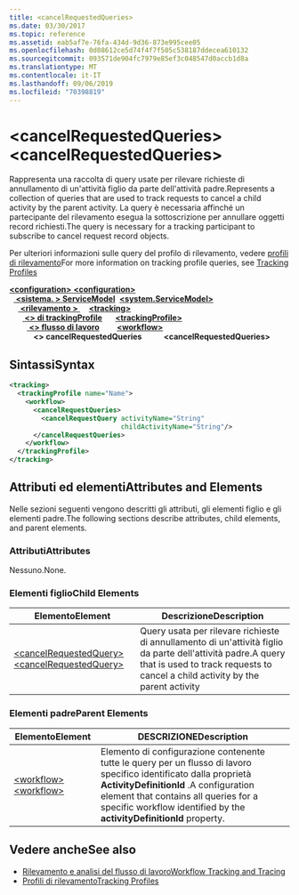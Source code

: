 ```yaml
---
title: <cancelRequestedQueries>
ms.date: 03/30/2017
ms.topic: reference
ms.assetid: eab5af7e-76fa-434d-9d36-873e995cee05
ms.openlocfilehash: 0d08612ce5d74f4f7f505c538187ddecea610132
ms.sourcegitcommit: 093571de904fc7979e85ef3c048547d0accb1d8a
ms.translationtype: MT
ms.contentlocale: it-IT
ms.lasthandoff: 09/06/2019
ms.locfileid: "70398819"
---
```

# <a name="cancelrequestedqueries"></a><span data-ttu-id="90cba-101">\<cancelRequestedQueries></span><span class="sxs-lookup"><span data-stu-id="90cba-101">\<cancelRequestedQueries></span></span>
<span data-ttu-id="90cba-102">Rappresenta una raccolta di query usate per rilevare richieste di annullamento di un'attività figlio da parte dell'attività padre.</span><span class="sxs-lookup"><span data-stu-id="90cba-102">Represents a collection of queries that are used to track requests to cancel a child activity by the parent activity.</span></span> <span data-ttu-id="90cba-103">La query è necessaria affinché un partecipante del rilevamento esegua la sottoscrizione per annullare oggetti record richiesti.</span><span class="sxs-lookup"><span data-stu-id="90cba-103">The query is necessary for a tracking participant to subscribe to cancel request record objects.</span></span>  
  
 <span data-ttu-id="90cba-104">Per ulteriori informazioni sulle query del profilo di rilevamento, vedere [profili di rilevamento](../../../windows-workflow-foundation/tracking-profiles.md)</span><span class="sxs-lookup"><span data-stu-id="90cba-104">For more information on tracking profile queries, see [Tracking Profiles](../../../windows-workflow-foundation/tracking-profiles.md)</span></span>  
  
<span data-ttu-id="90cba-105">[ **\<configuration>** ](../configuration-element.md)</span><span class="sxs-lookup"><span data-stu-id="90cba-105">[**\<configuration>**](../configuration-element.md)</span></span>\
<span data-ttu-id="90cba-106">&nbsp;&nbsp;[ **\<sistema. > ServiceModel**](system-servicemodel-of-workflow.md)</span><span class="sxs-lookup"><span data-stu-id="90cba-106">&nbsp;&nbsp;[**\<system.ServiceModel>**](system-servicemodel-of-workflow.md)</span></span>\
<span data-ttu-id="90cba-107">&nbsp;&nbsp;&nbsp;&nbsp;[ **\<rilevamento >** ](tracking.md)</span><span class="sxs-lookup"><span data-stu-id="90cba-107">&nbsp;&nbsp;&nbsp;&nbsp;[**\<tracking>**](tracking.md)</span></span>\
<span data-ttu-id="90cba-108">&nbsp;&nbsp;&nbsp;&nbsp;&nbsp;&nbsp;[ **\<> di trackingProfile**](trackingprofile.md)</span><span class="sxs-lookup"><span data-stu-id="90cba-108">&nbsp;&nbsp;&nbsp;&nbsp;&nbsp;&nbsp;[**\<trackingProfile>**](trackingprofile.md)</span></span>\
<span data-ttu-id="90cba-109">&nbsp;&nbsp;&nbsp;&nbsp;&nbsp;&nbsp;&nbsp;&nbsp;[ **\<> flusso di lavoro**](workflow.md)</span><span class="sxs-lookup"><span data-stu-id="90cba-109">&nbsp;&nbsp;&nbsp;&nbsp;&nbsp;&nbsp;&nbsp;&nbsp;[**\<workflow>**](workflow.md)</span></span>\
<span data-ttu-id="90cba-110">&nbsp;&nbsp;&nbsp;&nbsp;&nbsp;&nbsp;&nbsp;&nbsp;&nbsp;&nbsp; **\<> cancelRequestedQueries**</span><span class="sxs-lookup"><span data-stu-id="90cba-110">&nbsp;&nbsp;&nbsp;&nbsp;&nbsp;&nbsp;&nbsp;&nbsp;&nbsp;&nbsp;**\<cancelRequestedQueries>**</span></span>  
  
## <a name="syntax"></a><span data-ttu-id="90cba-111">Sintassi</span><span class="sxs-lookup"><span data-stu-id="90cba-111">Syntax</span></span>  
  
```xml  
<tracking>
  <trackingProfile name="Name">
    <workflow>
      <cancelRequestQueries>
        <cancelRequestQuery activityName="String" 
                            childActivityName="String"/>
      </cancelRequestQueries>
    </workflow>
  </trackingProfile>
</tracking>  
```  
  
## <a name="attributes-and-elements"></a><span data-ttu-id="90cba-112">Attributi ed elementi</span><span class="sxs-lookup"><span data-stu-id="90cba-112">Attributes and Elements</span></span>  
 <span data-ttu-id="90cba-113">Nelle sezioni seguenti vengono descritti gli attributi, gli elementi figlio e gli elementi padre.</span><span class="sxs-lookup"><span data-stu-id="90cba-113">The following sections describe attributes, child elements, and parent elements.</span></span>  
  
### <a name="attributes"></a><span data-ttu-id="90cba-114">Attributi</span><span class="sxs-lookup"><span data-stu-id="90cba-114">Attributes</span></span>  
 <span data-ttu-id="90cba-115">Nessuno.</span><span class="sxs-lookup"><span data-stu-id="90cba-115">None.</span></span>  
  
### <a name="child-elements"></a><span data-ttu-id="90cba-116">Elementi figlio</span><span class="sxs-lookup"><span data-stu-id="90cba-116">Child Elements</span></span>  
  
|<span data-ttu-id="90cba-117">Elemento</span><span class="sxs-lookup"><span data-stu-id="90cba-117">Element</span></span>|<span data-ttu-id="90cba-118">Descrizione</span><span class="sxs-lookup"><span data-stu-id="90cba-118">Description</span></span>|  
|-------------|-----------------|  
|[<span data-ttu-id="90cba-119">\<cancelRequestedQuery></span><span class="sxs-lookup"><span data-stu-id="90cba-119">\<cancelRequestedQuery></span></span>](cancelrequestedquery.md)|<span data-ttu-id="90cba-120">Query usata per rilevare richieste di annullamento di un'attività figlio da parte dell'attività padre.</span><span class="sxs-lookup"><span data-stu-id="90cba-120">A query that is used to track requests to cancel a child activity by the parent activity</span></span>|  
  
### <a name="parent-elements"></a><span data-ttu-id="90cba-121">Elementi padre</span><span class="sxs-lookup"><span data-stu-id="90cba-121">Parent Elements</span></span>  
  
|<span data-ttu-id="90cba-122">Elemento</span><span class="sxs-lookup"><span data-stu-id="90cba-122">Element</span></span>|<span data-ttu-id="90cba-123">DESCRIZIONE</span><span class="sxs-lookup"><span data-stu-id="90cba-123">Description</span></span>|  
|-------------|-----------------|  
|[<span data-ttu-id="90cba-124">\<workflow></span><span class="sxs-lookup"><span data-stu-id="90cba-124">\<workflow></span></span>](workflow.md)|<span data-ttu-id="90cba-125">Elemento di configurazione contenente tutte le query per un flusso di lavoro specifico identificato dalla proprietà **ActivityDefinitionId** .</span><span class="sxs-lookup"><span data-stu-id="90cba-125">A configuration element that contains all queries for a specific workflow identified by the **activityDefinitionId** property.</span></span>|  
  
## <a name="see-also"></a><span data-ttu-id="90cba-126">Vedere anche</span><span class="sxs-lookup"><span data-stu-id="90cba-126">See also</span></span>

- [<span data-ttu-id="90cba-127">Rilevamento e analisi del flusso di lavoro</span><span class="sxs-lookup"><span data-stu-id="90cba-127">Workflow Tracking and Tracing</span></span>](../../../windows-workflow-foundation/workflow-tracking-and-tracing.md)
- [<span data-ttu-id="90cba-128">Profili di rilevamento</span><span class="sxs-lookup"><span data-stu-id="90cba-128">Tracking Profiles</span></span>](../../../windows-workflow-foundation/tracking-profiles.md)
